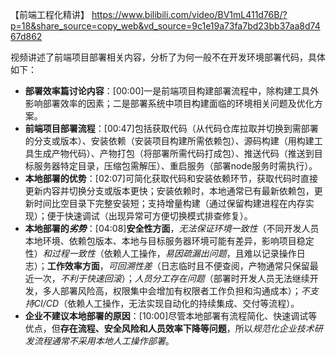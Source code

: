 【前端工程化精讲】 https://www.bilibili.com/video/BV1mL411d76B/?p=18&share_source=copy_web&vd_source=9c1e19a73fa7bd23bb37aa8d7467d862



视频讲述了前端项目部署相关内容，分析了为何一般不在开发环境部署代码，具体如下：
- **部署效率篇讨论内容**：[00:00]一是前端项目构建部署流程中，除构建工具外影响部署效率的因素；二是部署系统中项目构建面临的环境相关问题及优化方案。
- **前端项目部署流程**：[00:47]包括获取代码（从代码仓库拉取并切换到需部署的分支或版本）、安装依赖（安装项目构建所需依赖包）、源码构建（用构建工具生成产物代码）、产物打包（将部署所需代码打成包）、推送代码（推送到目标服务器特定目录，压缩包需解压）、重启服务（部署node服务时需执行）。
- **本地部署的优势**：[02:07]可简化获取代码和安装依赖环节，获取代码时直接更新内容并切换分支或版本更快；安装依赖时，本地通常已有最新依赖包，更新时间比空目录下完整安装短；支持增量构建（通过保留构建进程在内存实现）；便于快速调试（出现异常可方便切换模式排查修复）。
- **本地部署的*劣势***：[04:08]**安全性方面**，*无法保证环境一致性*（不同开发人员本地环境、依赖包版本、本地与目标服务器环境可能有差异，影响项目稳定性）*和过程一致性*（依赖人工操作，*易因疏漏出问题*，且难以记录操作日志）；**工作效率方面**，*可回溯性差*（日志临时且不便查阅，产物通常只保留最近一次，*不利于快速回滚*）；*人员分工存在问题*（部署时开发人员无法继续开发，多人部署风险高，权限集中会增加有权限者工作负担和沟通成本）；*不支持CI/CD*（依赖人工操作，无法实现自动化的持续集成、交付等流程）。
- **企业不建议本地部署的原因**：[10:00]尽管本地部署有流程简化、快速调试等优点，但**存在流程、安全风险和人员效率下降等问题**，所以*规范化企业技术研发流程通常不采用本地人工操作部署*。